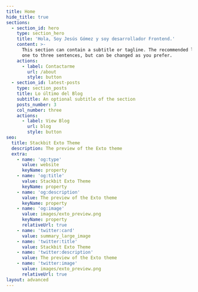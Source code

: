 ```yaml
---
title: Home
hide_title: true
sections:
  - section_id: hero
    type: section_hero
    title: 'Hola, Soy Jesús Gómez y soy desarrollador Frontend.'
    content: >-
      This section can contain a subtitle or tagline. The recommended length is
      one to three sentences, but can be changed as you prefer.
    actions:
      - label: Contactarme
        url: /about
        style: button
  - section_id: latest-posts
    type: section_posts
    title: Lo último del Blog
    subtitle: An optional subtitle of the section
    posts_number: 3
    col_number: three
    actions:
      - label: View Blog
        url: blog
        style: button
seo:
  title: Stackbit Exto Theme
  description: The preview of the Exto theme
  extra:
    - name: 'og:type'
      value: website
      keyName: property
    - name: 'og:title'
      value: Stackbit Exto Theme
      keyName: property
    - name: 'og:description'
      value: The preview of the Exto theme
      keyName: property
    - name: 'og:image'
      value: images/exto_preview.png
      keyName: property
      relativeUrl: true
    - name: 'twitter:card'
      value: summary_large_image
    - name: 'twitter:title'
      value: Stackbit Exto Theme
    - name: 'twitter:description'
      value: The preview of the Exto theme
    - name: 'twitter:image'
      value: images/exto_preview.png
      relativeUrl: true
layout: advanced
---
```

